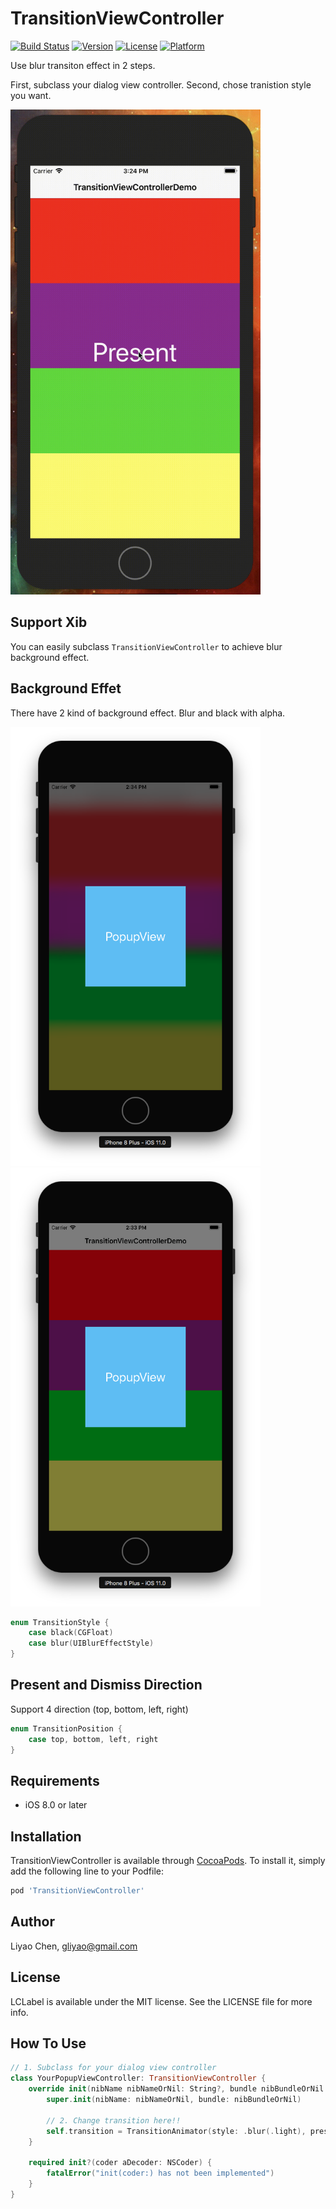 # TransitionViewController

[![Build Status](https://travis-ci.org/gliyao/TransitionViewController.svg?branch=master)](https://travis-ci.org/gliyao/TransitionViewController) 
[![Version](https://img.shields.io/cocoapods/v/TransitionViewController.svg?style=flat)](http://cocoapods.org/pods/TransitionViewController)
[![License](https://img.shields.io/cocoapods/l/TransitionViewController.svg?style=flat)](http://cocoapods.org/pods/TransitionViewController)
[![Platform](https://img.shields.io/cocoapods/p/TransitionViewController.svg?style=flat)](http://cocoapods.org/pods/TransitionViewController)

Use blur transiton effect in 2 steps. 

First, subclass your dialog view controller.
Second, chose tranistion style you want.

<img src="./transition.gif" height="776" width="400"></img>

## Support Xib
You can easily subclass `TransitionViewController` to achieve blur background effect.


## Background Effet

There have 2 kind of background effect. Blur and black with alpha.

<img src="./darkBlurPopupView.png" height="702" width="400"></img>
<img src="./balck05PopupView.png" height="702" width="400"></img>

``` swift
enum TransitionStyle {
	case black(CGFloat)
	case blur(UIBlurEffectStyle)
}
```

## Present and Dismiss Direction

Support 4 direction (top, bottom, left, right)

``` swift
enum TransitionPosition {
	case top, bottom, left, right
}
```


## Requirements

- iOS 8.0 or later

## Installation

TransitionViewController is available through [CocoaPods](http://cocoapods.org). To install
it, simply add the following line to your Podfile:

```ruby
pod 'TransitionViewController'
```

## Author

Liyao Chen, gliyao@gmail.com

## License

LCLabel is available under the MIT license. See the LICENSE file for more info.


## How To Use

``` swift
// 1. Subclass for your dialog view controller
class YourPopupViewController: TransitionViewController {
	override init(nibName nibNameOrNil: String?, bundle nibBundleOrNil: Bundle?) {
		super.init(nibName: nibNameOrNil, bundle: nibBundleOrNil)
		
		// 2. Change transition here!!
		self.transition = TransitionAnimator(style: .blur(.light), presentFrom: .bottom, dismissTo: .bottom)
	}

	required init?(coder aDecoder: NSCoder) {
		fatalError("init(coder:) has not been implemented")
	}
}
```
